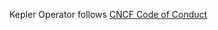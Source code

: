 Kepler Operator follows [CNCF Code of Conduct](https://github.com/cncf/foundation/blob/main/code-of-conduct.md)
